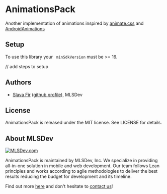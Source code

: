 # AnimationsPack

Another implementation of animations inspired by [animate.css](https://github.com/daneden/animate.css) and [AndroidAnimations](https://github.com/daimajia/AndroidViewAnimations)

## Setup

To use this library your ` minSdkVersion` must be >= 16.

// add steps to setup

## Authors
* [Slava Fir](mailto:fir@mlsdev.com) ([github profile][github-fir]), MLSDev 

## License
AnimationsPack is released under the MIT license. See LICENSE for details.

## About MLSDev

[<img src="https://cloud.githubusercontent.com/assets/1778155/11761239/ccfddf60-a0c2-11e5-8f2a-8573029ab09d.png" alt="MLSDev.com">][mlsdev]

AnimationsPack is maintained by MLSDev, Inc. We specialize in providing all-in-one solution in mobile and web development. Our team follows Lean principles and works according to agile methodologies to deliver the best results reducing the budget for development and its timeline. 

Find out more [here][mlsdev] and don't hesitate to [contact us][contact]!

[mlsdev]: https://mlsdev.com
[contact]: https://mlsdev.com/contact-us
[github-fir]: https://github.com/SlavaFir
